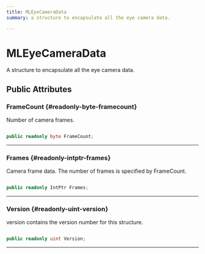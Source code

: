 ```yaml
---
title: MLEyeCameraData
summary: a structure to encapsulate all the eye camera data. 

---
```


# MLEyeCameraData




A structure to encapsulate all the eye camera data.   





## Public Attributes

### FrameCount {#readonly-byte-framecount}

Number of camera frames. 

```csharp

public readonly byte FrameCount;

```






-----------

### Frames {#readonly-intptr-frames}

Camera frame data. The number of frames is specified by FrameCount. 

```csharp

public readonly IntPtr Frames;

```






-----------

### Version {#readonly-uint-version}

version contains the version number for this structure. 

```csharp

public readonly uint Version;

```






-----------


